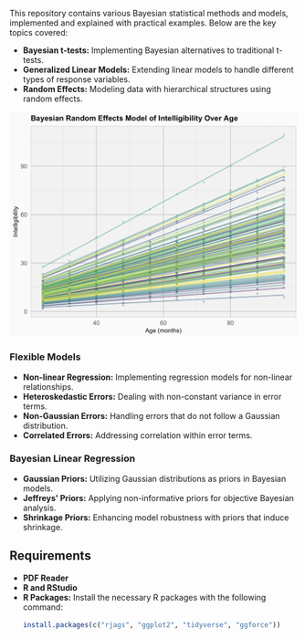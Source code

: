 
This repository contains various Bayesian statistical methods and models, implemented and explained with practical examples. Below are the key topics covered:

- **Bayesian t-tests:** Implementing Bayesian alternatives to traditional t-tests.
- **Generalized Linear Models:** Extending linear models to handle different types of response variables.
- **Random Effects:** Modeling data with hierarchical structures using random effects.

<p align="center">
  <img src="./random-effect.png" alt="./random-effect.png" width="700" />
</p>


### Flexible Models
- **Non-linear Regression:** Implementing regression models for non-linear relationships.
- **Heteroskedastic Errors:** Dealing with non-constant variance in error terms.
- **Non-Gaussian Errors:** Handling errors that do not follow a Gaussian distribution.
- **Correlated Errors:** Addressing correlation within error terms.

### Bayesian Linear Regression
- **Gaussian Priors:** Utilizing Gaussian distributions as priors in Bayesian models.
- **Jeffreys' Priors:** Applying non-informative priors for objective Bayesian analysis.
- **Shrinkage Priors:** Enhancing model robustness with priors that induce shrinkage.


## Requirements

- **PDF Reader** 
- **R and RStudio** 
- **R Packages:** Install the necessary R packages with the following command:
  ```r
  install.packages(c("rjags", "ggplot2", "tidyverse", "ggforce"))
